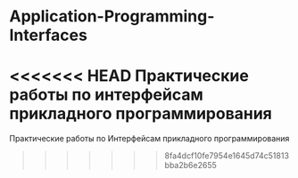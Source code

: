 # Application-Programming-Interfaces
<<<<<<< HEAD
Практические работы по интерфейсам прикладного программирования
=======
Практические работы по Интерфейсам прикладного программирования
>>>>>>> 8fa4dcf10fe7954e1645d74c51813bba2b6e2655
